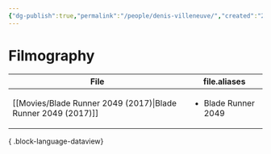 ```yaml
---
{"dg-publish":true,"permalink":"/people/denis-villeneuve/","created":"2024-09-24","updated":"2024-09-24"}
---
```



# Filmography

| File                                                             | file.aliases                        |
| ---------------------------------------------------------------- | ----------------------------------- |
| [[Movies/Blade Runner 2049 (2017)\|Blade Runner 2049 (2017)]] | <ul><li>Blade Runner 2049</li></ul> |

{ .block-language-dataview}
